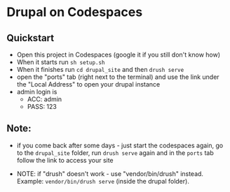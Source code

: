 # Drupal on Codespaces

## Quickstart
* Open this project in Codespaces (google it if you still don't know how)
* When it starts run `sh setup.sh`
* When it finishes run `cd drupal_site` and then `drush serve`
* open the "ports" tab (right next to the terminal) and use the link under the "Local Address" to open your drupal instance
* admin login is
  * ACC: admin
  * PASS: 123

## Note:
* if you come back after some days - just start the codespaces again, go to the `drupal_site` folder, run `drush serve` again and in the `ports` tab follow the link to access your site 

* NOTE: if "drush" doesn't work - use "vendor/bin/drush" instead. Example: `vendor/bin/drush serve` (inside the drupal folder).